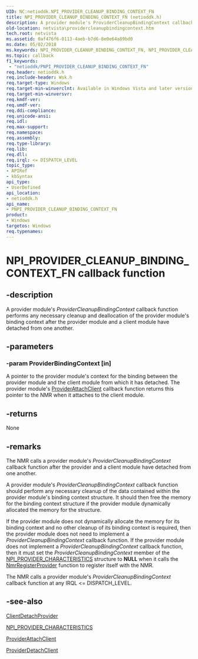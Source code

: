 ```yaml
---
UID: NC:netioddk.NPI_PROVIDER_CLEANUP_BINDING_CONTEXT_FN
title: NPI_PROVIDER_CLEANUP_BINDING_CONTEXT_FN (netioddk.h)
description: A provider module's ProviderCleanupBindingContext callback function performs any necessary cleanup and deallocation of the provider module's binding context after the provider module and a client module have detached from one another.
old-location: netvista\providercleanupbindingcontext.htm
tech.root: netvista
ms.assetid: 0af476f6-0113-4aeb-b7d6-8e0e64a89bd0
ms.date: 05/02/2018
ms.keywords: NPI_PROVIDER_CLEANUP_BINDING_CONTEXT_FN, NPI_PROVIDER_CLEANUP_BINDING_CONTEXT_FN callback, PNPI_PROVIDER_CLEANUP_BINDING_CONTEXT_FN, PNPI_PROVIDER_CLEANUP_BINDING_CONTEXT_FN callback function [Network Drivers Starting with Windows Vista], ProviderCleanupBindingContext, ProviderCleanupBindingContext callback function [Network Drivers Starting with Windows Vista], netioddk/ProviderCleanupBindingContext, netvista.providercleanupbindingcontext, nmrref_9723dfb1-96dd-410c-a5cd-1adfb6aa9544.xml
ms.topic: callback
f1_keywords:
 - "netioddk/PNPI_PROVIDER_CLEANUP_BINDING_CONTEXT_FN"
req.header: netioddk.h
req.include-header: Wsk.h
req.target-type: Windows
req.target-min-winverclnt: Available in Windows Vista and later versions of the Windows operating   systems.
req.target-min-winversvr: 
req.kmdf-ver: 
req.umdf-ver: 
req.ddi-compliance: 
req.unicode-ansi: 
req.idl: 
req.max-support: 
req.namespace: 
req.assembly: 
req.type-library: 
req.lib: 
req.dll: 
req.irql: <= DISPATCH_LEVEL
topic_type:
- APIRef
- kbSyntax
api_type:
- UserDefined
api_location:
- netioddk.h
api_name:
- PNPI_PROVIDER_CLEANUP_BINDING_CONTEXT_FN
product:
- Windows
targetos: Windows
req.typenames: 
---
```


# NPI_PROVIDER_CLEANUP_BINDING_CONTEXT_FN callback function


## -description


A provider module's 
  <i>ProviderCleanupBindingContext</i> callback function performs any necessary cleanup and deallocation of
  the provider module's binding context after the provider module and a client module have detached from one
  another.


## -parameters




### -param ProviderBindingContext [in]

A pointer to the provider module's context for the binding between the provider module and the
     client module from which it has detached. The provider module's 
     <a href="https://docs.microsoft.com/windows-hardware/drivers/ddi/netioddk/nc-netioddk-npi_provider_attach_client_fn">ProviderAttachClient</a> callback
     function returns this pointer to the NMR when it attaches to the client module.


## -returns



None




## -remarks



The NMR calls a provider module's 
    <i>ProviderCleanupBindingContext</i> callback function after the provider and a client module have
    detached from one another.

A provider module's 
    <i>ProviderCleanupBindingContext</i> callback function should perform any necessary cleanup of the data
    contained within the provider module's binding context structure. It should then free the memory for the
    binding context structure if the provider module dynamically allocated the memory for the structure.

If the provider module does not dynamically allocate the memory for its binding context and no other
    cleanup of its binding context is required, then the provider module does not need to implement a 
    <i>ProviderCleanupBindingContext</i> callback function. If the provider module does not implement a 
    <i>ProviderCleanupBindingContext</i> callback function, then it must set the 
    <i>ProviderCleanupBindingContext</i> member of the 
    <a href="https://docs.microsoft.com/windows-hardware/drivers/ddi/netioddk/ns-netioddk-_npi_provider_characteristics">
    NPI_PROVIDER_CHARACTERISTICS</a> structure to <b>NULL</b> when it calls the 
    <a href="https://docs.microsoft.com/windows-hardware/drivers/ddi/netioddk/nf-netioddk-nmrregisterprovider">NmrRegisterProvider</a> function to
    register itself with the NMR.

The NMR calls a provider module's 
    <i>ProviderCleanupBindingContext</i> callback function at any IRQL <= DISPATCH_LEVEL.




## -see-also




<a href="https://docs.microsoft.com/windows-hardware/drivers/ddi/netioddk/nc-netioddk-npi_client_detach_provider_fn">ClientDetachProvider</a>



<a href="https://docs.microsoft.com/windows-hardware/drivers/ddi/netioddk/ns-netioddk-_npi_provider_characteristics">NPI_PROVIDER_CHARACTERISTICS</a>



<a href="https://docs.microsoft.com/windows-hardware/drivers/ddi/netioddk/nc-netioddk-npi_provider_attach_client_fn">ProviderAttachClient</a>



<a href="https://docs.microsoft.com/windows-hardware/drivers/ddi/netioddk/nc-netioddk-npi_provider_detach_client_fn">ProviderDetachClient</a>
 

 

